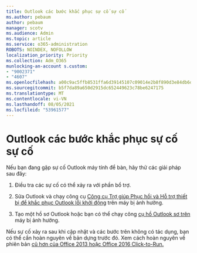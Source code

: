 ```yaml
---
title: Outlook các bước khắc phục sự cố sự cố
ms.author: pebaum
author: pebaum
manager: scotv
ms.audience: Admin
ms.topic: article
ms.service: o365-administration
ROBOTS: NOINDEX, NOFOLLOW
localization_priority: Priority
ms.collection: Adm_O365
munlocking-an-account s.custom:
- "9002371"
- "4607"
ms.openlocfilehash: a00c9ac5ffb8531ffa6d39145107c09014e2b8f890d3e84db6d60fe74f7d5464
ms.sourcegitcommit: b5f7da89a650d2915dc652449623c78be6247175
ms.translationtype: MT
ms.contentlocale: vi-VN
ms.lasthandoff: 08/05/2021
ms.locfileid: "53961577"
---
```

# <a name="outlook-crash-troubleshooting-steps"></a>Outlook các bước khắc phục sự cố sự cố

Nếu bạn đang gặp sự cố Outlook máy tính để bàn, hãy thử các giải pháp sau đây:

1. Điều tra các sự cố có thể xảy ra với phần bổ trợ.

2. Sửa Outlook và chạy công cụ [Công cụ Trợ giúp Phục hồi và Hỗ trợ thiết bị để khắc phục Outlook lỗi khởi động](https://aka.ms/SaRA-OutlookWontStart) trên máy bị ảnh hưởng.

3. Tạo một hồ sơ Outlook hoặc bạn có thể chạy công [cụ hồ Outlook sơ trên](https://aka.ms/SaRA-OutlookSetupProfile) máy bị ảnh hưởng.

Nếu sự cố xảy ra sau khi cập nhật và các bước trên không có tác dụng, bạn có thể cần hoàn nguyên về bản dựng trước đó. Xem cách hoàn nguyên về phiên bản [cũ hơn của Office 2013 hoặc Office 2016 Click-to-Run.](https://support.microsoft.com/help/2770432)
